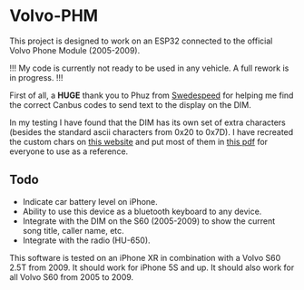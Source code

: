 # Volvo-PHM

This project is designed to work on an ESP32 connected to the official Volvo Phone Module (2005-2009).

!!! My code is currently not ready to be used in any vehicle. A full rework is in progress. !!!



First of all, a **HUGE** thank you to Phuz from [Swedespeed](https://www.swedespeed.com) for helping me find the correct Canbus codes to send text to the display on the DIM.

In my testing I have found that the DIM has its own set of extra characters (besides the standard ascii characters from 0x20 to 0x7D). I have recreated
the custom chars on [this website](https://maxpromer.github.io/LCD-Character-Creator/) and put most of them in [this pdf](https://github.com/larslego/Volvo-PHM/blob/1a4ef09edf304cfe772891277dc4180d778dd996/VolvoDIM%20HEX%20Codes.pdf) for everyone to use as a reference.

## Todo
- Indicate car battery level on iPhone.
- Ability to use this device as a bluetooth keyboard to any device.
- Integrate with the DIM on the S60 (2005-2009) to show the current song title, caller name, etc.
- Integrate with the radio (HU-650).

This software is tested on an iPhone XR in combination with a Volvo S60 2.5T from 2009.
It should work for iPhone 5S and up.
It should also work for all Volvo S60 from 2005 to 2009.
